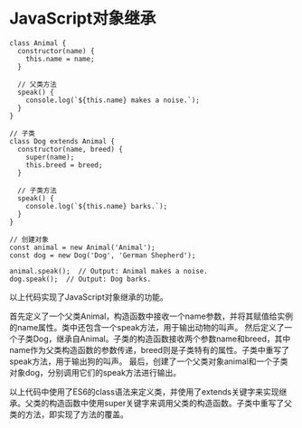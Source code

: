 # JavaScript对象继承
```
class Animal {
  constructor(name) {
    this.name = name;
  }
  
  // 父类方法
  speak() {
    console.log(`${this.name} makes a noise.`);
  }
}

// 子类
class Dog extends Animal {
  constructor(name, breed) {
    super(name);
    this.breed = breed;
  }
  
  // 子类方法
  speak() {
    console.log(`${this.name} barks.`);
  }
}

// 创建对象
const animal = new Animal('Animal');
const dog = new Dog('Dog', 'German Shepherd');

animal.speak();  // Output: Animal makes a noise.
dog.speak();  // Output: Dog barks.
```


以上代码实现了JavaScript对象继承的功能。

首先定义了一个父类Animal，构造函数中接收一个name参数，并将其赋值给实例的name属性。类中还包含一个speak方法，用于输出动物的叫声。
然后定义了一个子类Dog，继承自Animal。子类的构造函数接收两个参数name和breed，其中name作为父类构造函数的参数传递，breed则是子类特有的属性。子类中重写了speak方法，用于输出狗的叫声。
最后，创建了一个父类对象animal和一个子类对象dog，分别调用它们的speak方法进行输出。

以上代码中使用了ES6的class语法来定义类，并使用了extends关键字来实现继承。父类的构造函数中使用super关键字来调用父类的构造函数。子类中重写了父类的方法，即实现了方法的覆盖。
